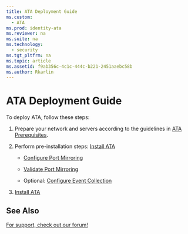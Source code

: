 ```yaml
---
title: ATA Deployment Guide
ms.custom: 
  - ATA
ms.prod: identity-ata
ms.reviewer: na
ms.suite: na
ms.technology: 
  - security
ms.tgt_pltfrm: na
ms.topic: article
ms.assetid: f9ab356c-4c1c-444c-b221-2451aaebc58b
ms.author: Rkarlin
---
```

# ATA Deployment Guide
To deploy ATA, follow these steps:

1.  Prepare your network and servers according to the guidelines in [ATA Prerequisites](../Topic/ATA_Prerequisites.md).

2.  Perform pre-installation steps: [Install ATA](../Topic/Install_ATA.md)

    -   [Configure Port Mirroring](../Topic/Configure_Port_Mirroring.md)

    -   [Validate Port Mirroring](../Topic/Validate_Port_Mirroring.md)

    -   Optional: [Configure Event Collection](../Topic/Configure_Event_Collection.md)

3.  [Install ATA](../Topic/Install_ATA.md)

## See Also
[For support, check out our forum!](https://social.technet.microsoft.com/Forums/security/en-US/home?forum=mata)


